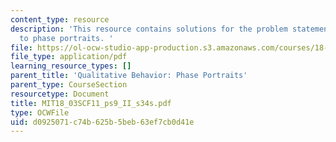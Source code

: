 ```yaml
---
content_type: resource
description: 'This resource contains solutions for the problem statements related
  to phase portraits. '
file: https://ol-ocw-studio-app-production.s3.amazonaws.com/courses/18-03sc-differential-equations-fall-2011/d0925071c74b625b5beb63ef7cb0d41e_MIT18_03SCF11_ps9_II_s34s.pdf
file_type: application/pdf
learning_resource_types: []
parent_title: 'Qualitative Behavior: Phase Portraits'
parent_type: CourseSection
resourcetype: Document
title: MIT18_03SCF11_ps9_II_s34s.pdf
type: OCWFile
uid: d0925071-c74b-625b-5beb-63ef7cb0d41e
---
```

